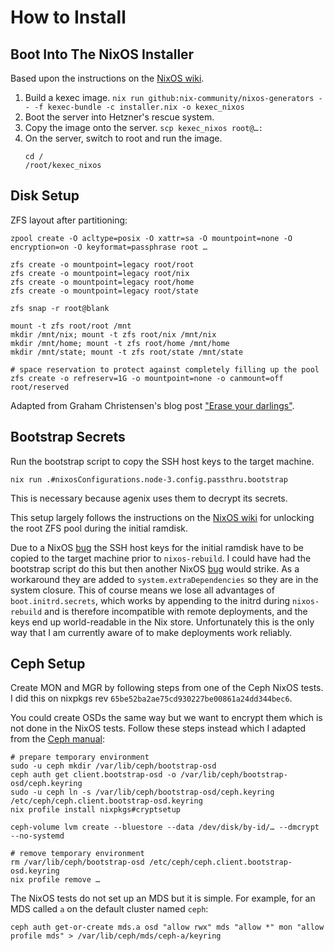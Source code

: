# How to Install

## Boot Into The NixOS Installer

Based upon the instructions on the [NixOS wiki](https://nixos.wiki/wiki/Install_NixOS_on_Hetzner_Online).

1. Build a kexec image.
	`nix run github:nix-community/nixos-generators -- -f kexec-bundle -c installer.nix -o kexec_nixos`
2. Boot the server into Hetzner's rescue system.
3. Copy the image onto the server.
	`scp kexec_nixos root@…:`
4. On the server, switch to root and run the image.
	```
	cd /
	/root/kexec_nixos
	```

## Disk Setup

ZFS layout after partitioning:

```
zpool create -O acltype=posix -O xattr=sa -O mountpoint=none -O encryption=on -O keyformat=passphrase root …

zfs create -o mountpoint=legacy root/root
zfs create -o mountpoint=legacy root/nix
zfs create -o mountpoint=legacy root/home
zfs create -o mountpoint=legacy root/state

zfs snap -r root@blank

mount -t zfs root/root /mnt
mkdir /mnt/nix; mount -t zfs root/nix /mnt/nix
mkdir /mnt/home; mount -t zfs root/home /mnt/home
mkdir /mnt/state; mount -t zfs root/state /mnt/state

# space reservation to protect against completely filling up the pool
zfs create -o refreserv=1G -o mountpoint=none -o canmount=off root/reserved
```

Adapted from Graham Christensen's blog post ["Erase your darlings"](https://grahamc.com/blog/erase-your-darlings).

## Bootstrap Secrets

Run the bootstrap script to copy the SSH host keys to the target machine.

```
nix run .#nixosConfigurations.node-3.config.passthru.bootstrap
```

This is necessary because agenix uses them to decrypt its secrets.

This setup largely follows the instructions on the [NixOS wiki](https://nixos.wiki/wiki/NixOS_on_ZFS#Unlock_encrypted_zfs_via_ssh_on_boot) for unlocking the root ZFS pool during the initial ramdisk.

Due to a NixOS [bug](https://github.com/NixOS/nixpkgs/issues/98100) the SSH host keys for the initial ramdisk have to be copied to the target machine prior to `nixos-rebuild`. I could have had the bootstrap script do this but then another NixOS [bug](https://github.com/NixOS/nixpkgs/issues/114594) would strike. As a workaround they are added to `system.extraDependencies` so they are in the system closure. This of course means we lose all advantages of `boot.initrd.secrets`, which works by appending to the initrd during `nixos-rebuild` and is therefore incompatible with remote deployments, and the keys end up world-readable in the Nix store. Unfortunately this is the only way that I am currently aware of to make deployments work reliably.

## Ceph Setup

Create MON and MGR by following steps from one of the Ceph NixOS tests.
I did this on nixpkgs rev `65be52ba2ae75cd930227be00861a24dd344bec6`.

You could create OSDs the same way but we want to encrypt them which is not done in the NixOS tests.
Follow these steps instead which I adapted from the [Ceph manual](https://docs.ceph.com/en/latest/install/manual-deployment/#bluestore):

```
# prepare temporary environment
sudo -u ceph mkdir /var/lib/ceph/bootstrap-osd
ceph auth get client.bootstrap-osd -o /var/lib/ceph/bootstrap-osd/ceph.keyring
sudo -u ceph ln -s /var/lib/ceph/bootstrap-osd/ceph.keyring /etc/ceph/ceph.client.bootstrap-osd.keyring
nix profile install nixpkgs#cryptsetup

ceph-volume lvm create --bluestore --data /dev/disk/by-id/… --dmcrypt --no-systemd

# remove temporary environment
rm /var/lib/ceph/bootstrap-osd /etc/ceph/ceph.client.bootstrap-osd.keyring
nix profile remove …
```

The NixOS tests do not set up an MDS but it is simple.
For example, for an MDS called `a` on the default cluster named `ceph`:

```
ceph auth get-or-create mds.a osd "allow rwx" mds "allow *" mon "allow profile mds" > /var/lib/ceph/mds/ceph-a/keyring
```
